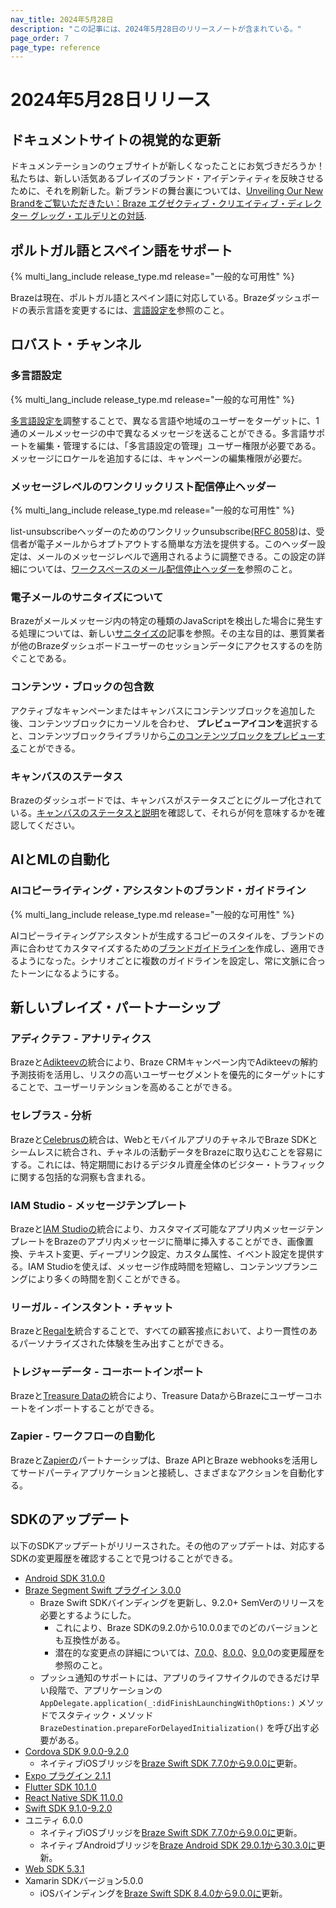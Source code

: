 ```yaml
---
nav_title: 2024年5月28日
description: "この記事には、2024年5月28日のリリースノートが含まれている。"
page_order: 7 
page_type: reference
---
```


# 2024年5月28日リリース

## ドキュメントサイトの視覚的な更新

ドキュメンテーションのウェブサイトが新しくなったことにお気づきだろうか！私たちは、新しい活気あるブレイズのブランド・アイデンティティを反映させるために、それを刷新した。新ブランドの舞台裏については、[Unveiling Our New Brandをご覧いただきたい：Braze エグゼクティブ・クリエイティブ・ディレクター グレッグ・エルデリとの対話](https://www.braze.com/resources/articles/unveiling-our-new-brand-a-conversation-with-braze-executive-creative-director-greg-erdelyi).

## ポルトガル語とスペイン語をサポート

{% multi_lang_include release_type.md release="一般的な可用性" %}

Brazeは現在、ポルトガル語とスペイン語に対応している。Brazeダッシュボードの表示言語を変更するには、[言語設定を]({{site.baseurl}}/user_guide/administrative/access_braze/language/)参照のこと。

## ロバスト・チャンネル

### 多言語設定

{% multi_lang_include release_type.md release="一般的な可用性" %}

[多言語設定を]({{site.baseurl}}/multi_language_support/)調整することで、異なる言語や地域のユーザーをターゲットに、1通のメールメッセージの中で異なるメッセージを送ることができる。多言語サポートを編集・管理するには、「多言語設定の管理」ユーザー権限が必要である。メッセージにロケールを追加するには、キャンペーンの編集権限が必要だ。

### メッセージレベルのワンクリックリスト配信停止ヘッダー

{% multi_lang_include release_type.md release="一般的な可用性" %}

list-unsubscribeヘッダーのためのワンクリックunsubscribe[(RFC 8058](https://datatracker.ietf.org/doc/html/rfc8058))は、受信者が電子メールからオプトアウトする簡単な方法を提供する。このヘッダー設定は、メールのメッセージレベルで適用されるように調整できる。この設定の詳細については、[ワークスペースのメール配信停止ヘッダーを]({{site.baseurl}}/user_guide/administrative/app_settings/email_settings/#email-unsubscribe-header-in-workspaces)参照のこと。

### 電子メールのサニタイズについて

Brazeがメールメッセージ内の特定の種類のJavaScriptを検出した場合に発生する処理については、新しい[サニタイズの]({{site.baseurl}}/user_guide/message_building_by_channel/email/best_practices/sanitization)記事を参照。その主な目的は、悪質業者が他のBrazeダッシュボードユーザーのセッションデータにアクセスするのを防ぐことである。

### コンテンツ・ブロックの包含数

アクティブなキャンペーンまたはキャンバスにコンテンツブロックを追加した後、コンテンツブロックにカーソルを合わせ、<i class="fa fa-eye preview-icon"></i> **プレビューアイコンを**選択すると、コンテンツブロックライブラリから[このコンテンツブロックをプレビューする]({{site.baseurl}}/user_guide/engagement_tools/templates_and_media/content_blocks/)ことができる。

### キャンバスのステータス

Brazeのダッシュボードでは、キャンバスがステータスごとにグループ化されている。[キャンバスのステータスと説明]({{site.baseurl}}/user_guide/engagement_tools/canvas/get_started/canvas_status)を確認して、それらが何を意味するかを確認してください。

## AIとMLの自動化

### AIコピーライティング・アシスタントのブランド・ガイドライン

{% multi_lang_include release_type.md release="一般的な可用性" %}

AIコピーライティングアシスタントが生成するコピーのスタイルを、ブランドの声に合わせてカスタマイズするための[ブランドガイドラインを]({{site.baseurl}}/user_guide/brazeai/generative_ai/ai_copywriting/brand_guidelines/)作成し、適用できるようになった。シナリオごとに複数のガイドラインを設定し、常に文脈に合ったトーンになるようにする。
 
## 新しいブレイズ・パートナーシップ

### アディクテフ - アナリティクス

Brazeと[Adikteevの]({{site.baseurl}}/partners/data_and_infrastructure_agility/analytics/adikteev/)統合により、Braze CRMキャンペーン内でAdikteevの解約予測技術を活用し、リスクの高いユーザーセグメントを優先的にターゲットにすることで、ユーザーリテンションを高めることができる。
 
### セレブラス - 分析
 
Brazeと[Celebrusの]({{site.baseurl}}/partners/data_and_infrastructure_agility/analytics/celebrus)統合は、WebとモバイルアプリのチャネルでBraze SDKとシームレスに統合され、チャネルの活動データをBrazeに取り込むことを容易にする。これには、特定期間におけるデジタル資産全体のビジター・トラフィックに関する包括的な洞察も含まれる。
 
### IAM Studio - メッセージテンプレート
 
Brazeと[IAM Studioの]({{site.baseurl}}/partners/message_orchestration/channel_extensions/email_templates/iam_studio/)統合により、カスタマイズ可能なアプリ内メッセージテンプレートをBrazeのアプリ内メッセージに簡単に挿入することができ、画像置換、テキスト変更、ディープリンク設定、カスタム属性、イベント設定を提供する。IAM Studioを使えば、メッセージ作成時間を短縮し、コンテンツプランニングにより多くの時間を割くことができる。
 
### リーガル - インスタント・チャット

Brazeと[Regalを]({{site.baseurl}}/partners/message_orchestration/additional_channels/messaging/regal/)統合することで、すべての顧客接点において、より一貫性のあるパーソナライズされた体験を生み出すことができる。

### トレジャーデータ - コーホートインポート
 
Brazeと[Treasure Dataの]({{site.baseurl}}/partners/data_and_infrastructure_agility/cohort_import/treasuredata/)統合により、Treasure DataからBrazeにユーザーコホートをインポートすることができる。
 
### Zapier - ワークフローの自動化
 
Brazeと[Zapierの]({{site.baseurl}}/partners/data_and_infrastructure_agility/workflow_automation/zapier/)パートナーシップは、Braze APIとBraze webhooksを活用してサードパーティアプリケーションと接続し、さまざまなアクションを自動化する。

## SDKのアップデート
 
以下のSDKアップデートがリリースされた。その他のアップデートは、対応するSDKの変更履歴を確認することで見つけることができる。

- [Android SDK 31.0.0](https://github.com/braze-inc/braze-android-sdk/blob/master/CHANGELOG.md)
- [Braze Segment Swift プラグイン 3.0.0](https://github.com/braze-inc/braze-segment-swift/blob/main/CHANGELOG.md#300)
    - Braze Swift SDKバインディングを更新し、9.2.0+ SemVerのリリースを必要とするようにした。
        - これにより、Braze SDKの9.2.0から10.0.0までのどのバージョンとも互換性がある。
        - 潜在的な変更点の詳細については、[7.0.0](https://github.com/braze-inc/braze-swift-sdk/blob/main/CHANGELOG.md#700)、[8.0.0](https://github.com/braze-inc/braze-swift-sdk/blob/main/CHANGELOG.md#800)、[9.0.](https://github.com/braze-inc/braze-swift-sdk/blob/main/CHANGELOG.md#900)0の変更履歴を参照のこと。
    - プッシュ通知のサポートには、アプリのライフサイクルのできるだけ早い段階で、アプリケーションの`AppDelegate.application(_:didFinishLaunchingWithOptions:)` メソッドでスタティック・メソッド`BrazeDestination.prepareForDelayedInitialization()` を呼び出す必要がある。
- [Cordova SDK 9.0.0-9.2.0](https://github.com/braze-inc/braze-cordova-sdk/blob/master/CHANGELOG.md)
    - ネイティブiOSブリッジを[Braze Swift SDK 7.7.0から9.0.0に](https://github.com/braze-inc/braze-swift-sdk/compare/7.7.0...9.0.0#diff-06572a96a58dc510037d5efa622f9bec8519bc1beab13c9f251e97e657a9d4ed)更新。
- [Expo プラグイン 2.1.1](https://github.com/braze-inc/braze-expo-plugin/blob/main/CHANGELOG.md#211)
- [Flutter SDK 10.1.0](https://pub.dev/packages/braze_plugin/changelog)
- [React Native SDK 11.0.0](https://github.com/braze-inc/braze-react-native-sdk/blob/11.0.0/CHANGELOG.md)
- [Swift SDK 9.1.0-9.2.0](https://github.com/braze-inc/braze-swift-sdk/blob/main/CHANGELOG.md#920)
- ユニティ 6.0.0
    - ネイティブiOSブリッジを[Braze Swift SDK 7.7.0から9.0.0に](https://github.com/braze-inc/braze-swift-sdk/compare/7.7.0...9.0.0#diff-06572a96a58dc510037d5efa622f9bec8519bc1beab13c9f251e97e657a9d4ed)更新。
    - ネイティブAndroidブリッジを[Braze Android SDK 29.0.1から30.3.0に](https://github.com/braze-inc/braze-android-sdk/compare/v29.0.1...v30.3.0#diff-06572a96a58dc510037d5efa622f9bec8519bc1beab13c9f251e97e657a9d4ed)更新。
- [Web SDK 5.3.1](https://github.com/braze-inc/braze-web-sdk/blob/master/CHANGELOG.md)
- Xamarin SDKバージョン5.0.0
    - iOSバインディングを[Braze Swift SDK 8.4.0から9.0.0に](https://github.com/braze-inc/braze-swift-sdk/compare/8.4.0...9.0.0#diff-06572a96a58dc510037d5efa622f9bec8519bc1beab13c9f251e97e657a9d4ed)更新。